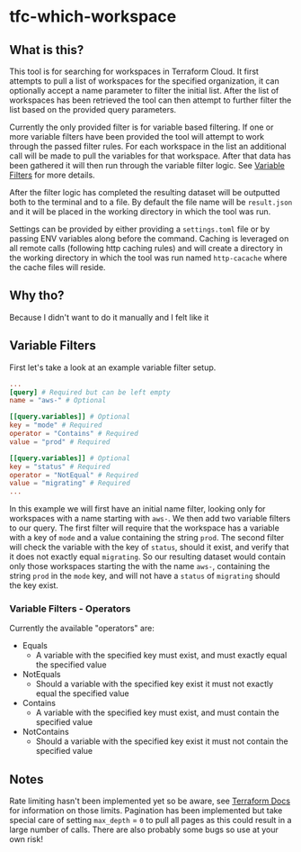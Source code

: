 # tfc-which-workspace

## What is this?

This tool is for searching for workspaces in Terraform Cloud. It first attempts to pull a list of workspaces for the specified organization, it can optionally accept a name parameter to filter the initial list. After the list of workspaces has been retrieved the tool can then attempt to further filter the list based on the provided query parameters.

Currently the only provided filter is for variable based filtering. If one or more variable filters have been provided the tool will attempt to work through the passed filter rules. For each workspace in the list an additional call will be made to pull the variables for that workspace. After that data has been gathered it will then run through the variable filter logic. See [Variable Filters](#variable-filters) for more details.

After the filter logic has completed the resulting dataset will be outputted both to the terminal and to a file. By default the file name will be `result.json` and it will be placed in the working directory in which the tool was run.

Settings can be provided by either providing a `settings.toml` file or by passing ENV variables along before the command. Caching is leveraged on all remote calls (following http caching rules) and will create a directory in the working directory in which the tool was run named `http-cacache` where the cache files will reside.

## Why tho?

Because I didn't want to do it manually and I felt like it

## Variable Filters

First let's take a look at an example variable filter setup.

```toml
...
[query] # Required but can be left empty
name = "aws-" # Optional

[[query.variables]] # Optional
key = "mode" # Required
operator = "Contains" # Required
value = "prod" # Required

[[query.variables]] # Optional
key = "status" # Required
operator = "NotEqual" # Required
value = "migrating" # Required
...
```

In this example we will first have an initial name filter, looking only for workspaces with a name starting with `aws-`. We then add two variable filters to our query. The first filter will require that the workspace has a variable with a key of `mode` and a value containing the string `prod`. The second filter will check the variable with the key of `status`, should it exist, and verify that it does not exactly equal `migrating`. So our resulting dataset would contain only those workspaces starting the with the name `aws-`, containing the string `prod` in the `mode` key, and will not have a `status` of `migrating` should the key exist.

### Variable Filters - Operators

Currently the available "operators" are:

- Equals
  - A variable with the specified key must exist, and must exactly equal the specified value
- NotEquals
  - Should a variable with the specified key exist it must not exactly equal the specified value
- Contains
  - A variable with the specified key must exist, and must contain the specified value
- NotContains
  - Should a variable with the specified key exist it must not contain the specified value
  
## Notes

Rate limiting hasn't been implemented yet so be aware, see [Terraform Docs](https://www.terraform.io/cloud-docs/api-docs#rate-limiting) for information on those limits. Pagination has been implemented but take special care of setting `max_depth` = `0` to pull all pages as this could result in a large number of calls. There are also probably some bugs so use at your own risk!
